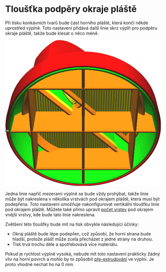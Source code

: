 Tloušťka podpěry okraje pláště
====
Při tisku konkávních tvarů bude část horního pláště, která končí někde uprostřed výplně. Toto nastavení přidává další linie skrz výplň pro podpěru okraje pláště, takže bude klesat o něco méně.

![Obvod je protažen výplní pod okrajem pláště](../../../articles/images/skin_edge_support_thickness.png)

Jedna linie napříč mezerami výplně se bude vždy prohýbat, takže linie může být nakreslena v několika vrstvách pod okrajem pláště, která musí být podepřena. Toto nastavení umožňuje nakonfigurovat vertikální tloušťku linie pod okrajem pláště. Můžete také přímo upravit [počet vrstev](skin_edge_support_layers.md) pod okrajem vnější vrstvy, kde bude tato linie nakreslena.

Zvětšení této tloušťky bude mít na tisk obvykle následující účinky:
* Okraj pláště bude lépe podepřen, což způsobí, že horní strana bude hladší, protože plášť může zcela přecházet z jedné strany na druhou.
* Tisk trvá trochu déle a spotřebovává více materiálu.

Pokud je rychlost výplně vysoká, nebude mít toto nastavení prakticky žádný vliv na horní povrch a mohlo by to způsobit [pře-extrudování](../troubleshooting/overextrusion.md) ve výplni. Je proto vhodné nechat ho na 0 mm.